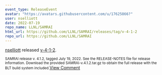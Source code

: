 ```yaml
---
event_type: ReleaseEvent
avatar: "https://avatars.githubusercontent.com/u/17625866?"
user: nselliott
date: 2022-07-19
repo_name: LLNL/SAMRAI
html_url: https://github.com/LLNL/SAMRAI/releases/tag/v-4-1-2
repo_url: https://github.com/LLNL/SAMRAI
---
```


<a href='https://github.com/nselliott' target='_blank'>nselliott</a> released <a href='https://github.com/LLNL/SAMRAI/releases/tag/v-4-1-2' target='_blank'>v-4-1-2</a>.

<small>SAMRAI release v. 4.1.2, tagged July 19, 2022. See the RELEASE-NOTES file for release information. Download the provided SAMRAI-v.4.1.2.tar.gz to obtain the full release with the BLT build system included.</small><a href='https://github.com/LLNL/SAMRAI/releases/tag/v-4-1-2' target='_blank'>View Comment</a>
